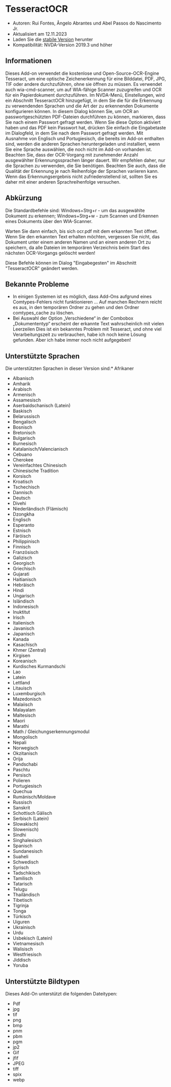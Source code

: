 # TesseractOCR


* Autoren: Rui Fontes, Ângelo Abrantes und Abel Passos do Nascimento Jr.
* Aktualisiert am 12.11.2023
* Laden Sie die [stabile Version][1] herunter
* Kompatibilität: NVDA-Version 2019.3 und höher


## Informationen

Dieses Add-on verwendet die kostenlose und Open-Source-OCR-Engine Tesseract, um eine optische Zeichenerkennung für eine Bilddatei, PDF, JPG, TIF oder andere durchzuführen, ohne sie öffnen zu müssen.
Es verwendet auch wia-cmd-scanner, um auf WIA-fähige Scanner zuzugreifen und OCR für ein Papierdokument durchzuführen.
Im NVDA-Menü, Einstellungen, wird ein Abschnitt TesseractOCR hinzugefügt, in dem Sie die für die Erkennung zu verwendenden Sprachen und die Art der zu erkennenden Dokumente konfigurieren können.
In diesem Dialog können Sie, um OCR an passwortgeschützten PDF-Dateien durchführen zu können, markieren, dass Sie nach einem Passwort gefragt werden.
Wenn Sie diese Option aktiviert haben und das PDF kein Passwort hat, drücken Sie einfach die Eingabetaste im Dialogfeld, in dem Sie nach dem Passwort gefragt werden.
Mit Ausnahme von Englisch und Portugiesisch, die bereits im Add-on enthalten sind, werden die anderen Sprachen heruntergeladen und installiert, wenn Sie eine Sprache auswählen, die noch nicht im Add-on vorhanden ist.
Beachten Sie, dass der OCR-Vorgang mit zunehmender Anzahl ausgewählter Erkennungssprachen länger dauert.
Wir empfehlen daher, nur die Sprachen zu verwenden, die Sie benötigen.
Beachten Sie auch, dass die Qualität der Erkennung je nach Reihenfolge der Sprachen variieren kann.
Wenn das Erkennungsergebnis nicht zufriedenstellend ist, sollten Sie es daher mit einer anderen Sprachreihenfolge versuchen.


## Abkürzung

Die Standardbefehle sind:
Windows+Strg+r - um das ausgewählte Dokument zu erkennen;
Windows+Strg+w - zum Scannen und Erkennen eines Dokuments über den WIA-Scanner.

Warten Sie dann einfach, bis sich ocr.pdf mit dem erkannten Text öffnet.
Wenn Sie den erkannten Text erhalten möchten, vergessen Sie nicht, das Dokument unter einem anderen Namen und an einem anderen Ort zu speichern, da alle Dateien im temporären Verzeichnis beim Start des nächsten OCR-Vorgangs gelöscht werden!

Diese Befehle können im Dialog "Eingabegesten" im Abschnitt "TesseractOCR" geändert werden.


## Bekannte Probleme

* In einigen Systemen ist es möglich, dass Add-Ons aufgrund eines Comtypes-Fehlers nicht funktionieren ...
Auf manchen Rechnern reicht es aus, in den temporären Ordner zu gehen und den Ordner comtypes_cache zu löschen.
* Bei Auswahl der Option „Verschiedene“ in der Combobox „Dokumententyp“ erscheint der erkannte Text wahrscheinlich mit vielen Leerzeilen
Dies ist ein bekanntes Problem mit Tesseract, und ohne viel Verarbeitungszeit zu verbrauchen, habe ich noch keine Lösung gefunden. Aber ich habe immer noch nicht aufgegeben!


## Unterstützte Sprachen

Die unterstützten Sprachen in dieser Version sind:* Afrikaner
* Albanisch
* Amharik
* Arabisch
* Armenisch
* Assamesisch
* Aserbaidschanisch (Latein)
* Baskisch
* Belarussisch
* Bengalisch
* Bosnisch
* Bretonisch
* Bulgarisch
* Burnesisch
* Katalanisch/Valencianisch
* Cebuano
* Cherokee
* Vereinfachtes Chinesisch
* Chinesische Tradition
* Korsisch
* Kroatisch
* Tschechisch
* Dannisch
* Deutsch
* Divehi
* Niederländisch (Flämisch)
* Dzongkha
* Englisch
* Esperanto
* Estnisch
* Färöisch
* Philippinisch
* Finnisch
* Französisch
* Galizisch
* Georgisch
* Griechisch
* Gujarati
* Haitianisch
* Hebräisch
* Hindi
* Ungarisch
* Isländisch
* Indonesisch
* Inuktitut
* Irisch
* Italienisch
* Javanisch
* Japanisch
* Kanada
* Kasachisch
* Khmer (Zentral)
* Kirgisen
* Koreanisch
* Kurdisches Kurmandschi
* Lao
* Latein
* Lettland
* Litauisch
* Luxemburgisch
* Mazedonisch
* Malaiisch
* Malayalam
* Maltesisch
* Maori
* Marathi
* Math / Gleichungserkennungsmodul
* Mongolisch
* Nepali
* Norwegisch
* Okzitanisch
* Orija
* Pandschabi
* Paschtu
* Persisch
* Polieren
* Portugiesisch
* Quechua
* Rumänisch/Moldave
* Russisch
* Sanskrit
* Schottisch Gälisch
* Serbisch (Latein)
* Slowakisch)
* Slowenisch)
* Sindhi
* Singhalesisch
* Spanisch
* Sundanesisch
* Suaheli
* Schwedisch
* Syrisch
* Tadschikisch
* Tamilisch
* Tatarisch
* Telugu
* Thailändisch
* Tibetisch
* Tigrinja
* Tonga
* Türkisch
* Uiguren
* Ukrainisch
* Urdu
* Usbekisch (Latein)
* Vietnamesisch
* Walisisch
* Westfriesisch
* Jiddisch
* Yoruba


## Unterstützte Bildtypen

Dieses Add-On unterstützt die folgenden Dateitypen:
* Pdf
* jpg
* tif
* png
* bmp
* pnm
* pbm
* pgm
* jp2
* Gif
* jfif
* JPEG
* tiff
* spix
* webp

[1]: https://github.com/ruifontes/tesseractOCR/releases/download/2023.11.13/tesseractOCR-2023.11.13.nvda-addon
